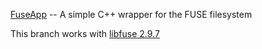 <a href="https://www.storage-b.com/c/369">FuseApp</a> -- A simple C++ wrapper for the FUSE filesystem

This branch works with <a href="https://github.com/libfuse/libfuse/releases/tag/fuse-2.9.7">libfuse 2.9.7</a>
